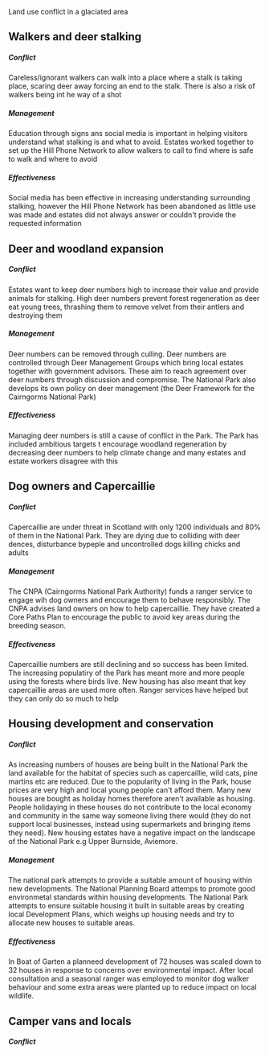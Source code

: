 Land use conflict in a glaciated area

## Walkers and deer stalking
##### Conflict
Careless/ignorant walkers can walk into a place where a stalk is taking place, scaring deer away forcing an end to the stalk. There is also a risk of walkers being int he way of a shot

##### Management
Education through signs ans social media is important in helping visitors understand what stalking is and what to avoid. Estates worked together to set up the Hill Phone Network to allow walkers to call to find where is safe to walk and where to avoid

##### Effectiveness
Social media has been effective in increasing understanding surrounding stalking, however the Hill Phone Network has been abandoned as little use was made and estates did not always answer or couldn't provide the requested information

## Deer and woodland expansion
##### Conflict
Estates want to keep deer numbers high to increase their value and provide animals for stalking. High deer numbers prevent forest regeneration as deer eat young trees, thrashing them to remove velvet from their antlers and destroying them

##### Management
Deer numbers can be removed through culling. Deer numbers are controlled through Deer Management Groups which bring local estates together with government advisors. These aim to reach agreement over deer numbers through discussion and compromise. The National Park also develops its own policy on deer management (the Deer Framework for the Cairngorms National Park)

##### Effectiveness
Managing deer numbers is still a cause of conflict in the Park. The Park has included ambitious targets t encourage woodland regeneration by decreasing deer numbers to help climate change and many estates and estate workers disagree with this

## Dog owners and Capercaillie
##### Conflict
Capercaillie are under threat in Scotland with only 1200 individuals and 80% of them in the National Park. They are dying due to colliding with deer dences, disturbance bypeple and uncontrolled dogs killing chicks and adults

##### Management
The CNPA (Cairngorms National Park Authority) funds a ranger service to engage wih dog owners and encourage them to behave responsibly. The CNPA advises land owners on how to help capercaillie. They have created a Core Paths Plan to encourage the public to avoid key areas during the breeding season.

##### Effectiveness
Capercaillie numbers are still declining and so success has been limited. The increasing populatiry of the Park has meant more and more people using the forests where birds live. New housing has also meant that key capercaillie areas are used more often. Ranger services have helped but they can only do so much to help

## Housing development and conservation
##### Conflict
As increasing numbers of houses are being built in the National Park the land available for the habitat of species such as capercaillie, wild cats, pine martins etc are reduced. Due to the popularity of living in the Park, house prices are very high and local young people can't afford them. Many new houses are bought as holiday homes therefore aren't available as housing. People holidaying in these houses do not contribute to the local economy and community in the same way someone living there would (they do not support local businesses, instead using supermarkets and bringing items they need). New housing estates have a negative impact on the landscape of the National Park e.g Upper Burnside, Aviemore.

##### Management
The national park attempts to provide a suitable amount of housing within new developments. The National Planning Board attemps to promote good environmetal standards within housing developments. The National Park attempts to ensure suitable housing it built in suitable areas by creating local Development Plans, which weighs up housing needs and try to allocate new houses to suitable areas.

##### Effectiveness
In Boat of Garten a planneed development of 72 houses was scaled down to 32 houses in response to concerns over environmental impact. After local consultation and a seasonal ranger was employed to monitor dog walker behaviour and some extra areas were planted up to reduce impact on local wildlife.

## Camper vans and locals
##### Conflict
